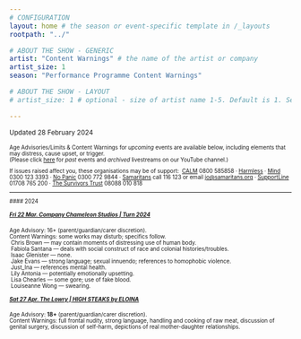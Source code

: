 ```yaml
---
# CONFIGURATION
layout: home # the season or event-specific template in /_layouts
rootpath: "../"

# ABOUT THE SHOW - GENERIC
artist: "Content Warnings" # the name of the artist or company
artist_size: 1
season: "Performance Programme Content Warnings"

# ABOUT THE SHOW - LAYOUT
# artist_size: 1 # optional - size of artist name 1-5. Default is 1. Set longer names to lower values

---
```

<small>Updated 28 February 2024<small>        
        
Age Advisories/Limits & Content Warnings for *upcoming* events are available below, including elements that may distress, cause upset, or trigger.<br>(Please click [here](/archive/warnings) for *past* events and *archived* livestreams on our YouTube channel.)         
         
If issues raised affect you, these organisations may be of support:&nbsp;&nbsp;<a href="https://thecalmzone.net" target="_blank">CALM</a> 0800 585858 · <a href="https://harmless.org.uk" target="_blank">Harmless</a> · <a href="https://mind.org.uk" target="_blank">Mind</a> 0300 123 3393 · <a href="https://nopanic.org.uk" target="_blank">No Panic</a> 0300 772 9844 · <a href="https://samaritans.org" target="_blank">Samaritans</a> call 116 123 or email jo@samaritans.org · <a href="https://supportline.org.uk" target="_blank">SupportLine</a> 01708 765 200 · <a href="https://www.thesurvivorstrust.org" target="_blank">The Survivors Trust</a> 08088 010 818        
<hr>         
#### 2024         

##### [Fri 22 Mar. Company Chameleon Studios | Turn 2024](/current/2024-turn)         
Age Advisory: 16+ (parent/guardian/carer discretion).<br>Content Warnings: some works may disturb; specifics follow.<br>&nbsp;Chris Brown — may contain moments of distressing use of human body.<br>&nbsp;Fabiola Santana — deals with social construct of race and colonial histories/troubles.<br>&nbsp;Isaac Glenister — none.<br>&nbsp;Jake Evans — strong language; sexual innuendo; references to homophobic violence.<br>&nbsp;Just_Ina — references mental health.<br>&nbsp;Lily Antonia — potentially emotionally upsetting.<br>&nbsp;Lisa Chearles — some gore; use of fake blood.<br>&nbsp;Louiseanne Wong — swearing.         
         
##### [Sat 27 Apr. The Lowry | *HIGH STEAKS* by ELOINA](/current/2024/ELOINA)          
Age Advisory: **18+** (parent/guardian/carer discretion).<br>Content Warnings: full frontal nudity, strong language, handling and cooking of raw meat, discussion of genital surgery, discussion of self-harm, depictions of real mother-daughter relationships.
